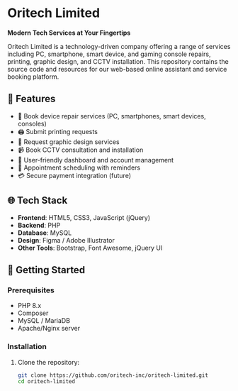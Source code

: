 ﻿# Oritech Limited

**Modern Tech Services at Your Fingertips**

Oritech Limited is a technology-driven company offering a range of services including PC, smartphone, smart device, and gaming console repairs, printing, graphic design, and CCTV installation. This repository contains the source code and resources for our web-based online assistant and service booking platform.

## 🧰 Features

- 📱 Book device repair services (PC, smartphones, smart devices, consoles)
- 🖨️ Submit printing requests
- 🎨 Request graphic design services
- 📹 Book CCTV consultation and installation
- 👤 User-friendly dashboard and account management
- 📅 Appointment scheduling with reminders
- 💳 Secure payment integration (future)

## 🌐 Tech Stack

- **Frontend**: HTML5, CSS3, JavaScript (jQuery)
- **Backend**: PHP 
- **Database**: MySQL
- **Design**: Figma / Adobe Illustrator
- **Other Tools**: Bootstrap, Font Awesome, jQuery UI

## 🚀 Getting Started

### Prerequisites

- PHP 8.x
- Composer
- MySQL / MariaDB
- Apache/Nginx server

### Installation

1. Clone the repository:
   ```bash
   git clone https://github.com/oritech-inc/oritech-limited.git
   cd oritech-limited
